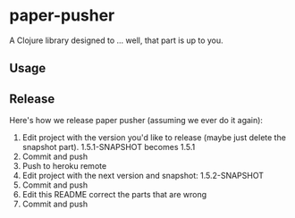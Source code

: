 # paper-pusher

A Clojure library designed to ... well, that part is up to you.

## Usage

## Release

Here's how we release paper pusher (assuming we ever do it again):

1. Edit project with the version you'd like to release (maybe just delete the
snapshot part). 1.5.1-SNAPSHOT becomes 1.5.1
2. Commit and push
3. Push to heroku remote
4. Edit project with the next version and snapshot: 1.5.2-SNAPSHOT
5. Commit and push
6. Edit this README correct the parts that are wrong
7. Commit and push
